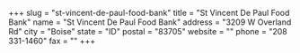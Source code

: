 +++
slug = "st-vincent-de-paul-food-bank"
title = "St Vincent De Paul Food Bank"
name = "St Vincent De Paul Food Bank"
address = "3209 W Overland Rd"
city = "Boise"
state = "ID"
postal = "83705"
website = ""
phone = "208 331-1460"
fax = ""
+++
